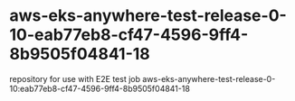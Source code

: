 # aws-eks-anywhere-test-release-0-10-eab77eb8-cf47-4596-9ff4-8b9505f04841-18
repository for use with E2E test job aws-eks-anywhere-test-release-0-10:eab77eb8-cf47-4596-9ff4-8b9505f04841-18
